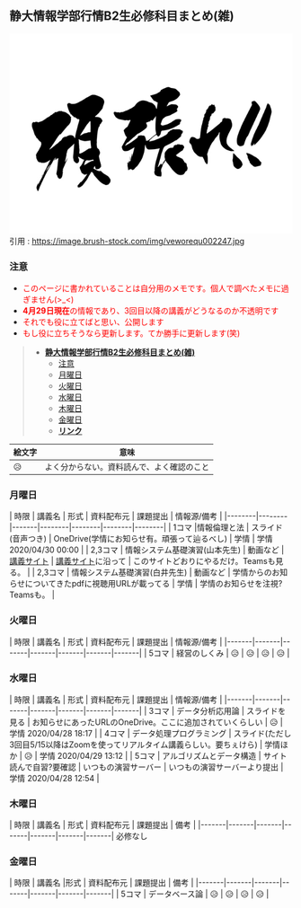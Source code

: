 ## **静大情報学部行情B2生必修科目まとめ(雑)**

![header_img](images/fight.jpg)<br>
引用 : https://image.brush-stock.com/img/veworequ002247.jpg
### 注意
- <font color="Red">このページに書かれていることは自分用のメモです。個人で調べたメモに過ぎません(>_<)</font>
- <font color="Red"><strong>4月29日現在</strong>の情報であり、3回目以降の講義がどうなるのか不透明です</font>
- <font color="Red">それでも役に立てばと思い、公開します</font>
- <font color="Red">もし役に立ちそうなら更新します。てか勝手に更新します(笑)</font>

> - [**静大情報学部行情B2生必修科目まとめ(雑)**](#%e9%9d%99%e5%a4%a7%e6%83%85%e5%a0%b1%e5%ad%a6%e9%83%a8%e8%a1%8c%e6%83%85b2%e7%94%9f%e5%bf%85%e4%bf%ae%e7%a7%91%e7%9b%ae%e5%b1%a5%e4%bf%ae%e6%a1%88%e5%86%85%e9%9b%91)
>	- [注意](#%e6%b3%a8%e6%84%8f)
>	- [月曜日](#%e6%9c%88%e6%9b%9c%e6%97%a5)
>	- [火曜日](#%e7%81%ab%e6%9b%9c%e6%97%a5)
>	- [水曜日](#%e6%b0%b4%e6%9b%9c%e6%97%a5)
>	- [木曜日](#%e6%9c%a8%e6%9b%9c%e6%97%a5)
>	- [金曜日](#%e9%87%91%e6%9b%9c%e6%97%a5)
>	- [**リンク**](#%e3%83%aa%e3%83%b3%e3%82%af)

| 絵文字 | 意味 |
|-------|-------|
| :disappointed_relieved: | よく分からない。資料読んで、よく確認のこと |

### 月曜日
| 時限 | 講義名 | 形式 | 資料配布元 | 課題提出 | 情報源/備考 |
|--------|--------|-------|--------|--------|--------|--------|
| 1コマ |情報倫理と法 | スライド(音声つき) | OneDrive(学情にお知らせ有。頑張って辿るべし) | 学情 | 学情 2020/04/30 00:00 |
| 2,3コマ | 情報システム基礎演習(山本先生) | 動画など | [講義サイト](https://inf-shizuoka-ac-jp.github.io/isfs-ood-2020/) | [講義サイト](https://inf-shizuoka-ac-jp.github.io/isfs-ood-2020/)に沿って | このサイトどおりにやるだけ。Teamsも見る。 |
| 2,3コマ | 情報システム基礎演習(白井先生) | 動画など | 学情からのお知らせについてきたpdfに視聴用URLが載ってる | 学情 | 学情のお知らせを注視? Teamsも。 |

### 火曜日
| 時限 | 講義名 | 形式 | 資料配布元 | 課題提出 | 情報源/備考 |
|-------|-------|-------|-------|-------|-------|-------|
| 5コマ | 経営のしくみ | :disappointed_relieved: | :disappointed_relieved: | :disappointed_relieved: | :disappointed_relieved: |

### 水曜日
| 時限 | 講義名 | 形式 | 資料配布元 | 課題提出 | 情報源/備考 |
|-------|-------|-------|-------|-------|-------|-------|
| 3コマ | データ分析応用論 | スライドを見る | お知らせにあったURLのOneDrive。ここに追加されていくらしい | :disappointed_relieved: | 学情 2020/04/28 18:17 |
| 4コマ | データ処理プログラミング | スライド(ただし3回目5/15以降はZoomを使ってリアルタイム講義らしい。要ちぇけら) | 学情ほか | :disappointed_relieved: | 学情 2020/04/29 13:12 |
| 5コマ | アルゴリズムとデータ構造 | サイト読んで自習?要確認 | いつもの演習サーバー | いつもの演習サーバーより提出 | 学情 2020/04/28 12:54 |

### 木曜日
| 時限 | 講義名 | 形式 | 資料配布元 | 課題提出 | 備考 |
|-------|-------|-------|-------|-------|-------|-------|
必修なし

### 金曜日
| 時限 | 講義名 |形式 | 資料配布元 | 課題提出 | 備考 |
|-------|-------|-------|-------|-------|-------|-------|
| 5コマ | データベース論 | :disappointed_relieved: | :disappointed_relieved: | :disappointed_relieved: | :disappointed_relieved: |
